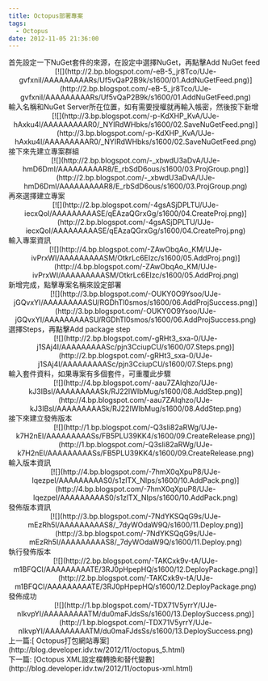 ```yaml
---
title: Octopus部署專案
tags:
  - Octopus
date: 2012-11-05 21:36:00
---
```


<div class="separator" style="clear: both; text-align: left;">首先設定一下NuGet套件的來源，在設定中選擇NuGet，再點擊Add NuGet feed</div><div class="separator" style="clear: both; text-align: center;">[![](http://2.bp.blogspot.com/-eB-5_jr8Tco/UJe-gvfxniI/AAAAAAAAARs/Uf5vQaP2B9k/s1600/01.AddNuGetFeed.png)](http://2.bp.blogspot.com/-eB-5_jr8Tco/UJe-gvfxniI/AAAAAAAAARs/Uf5vQaP2B9k/s1600/01.AddNuGetFeed.png)</div>
<div class="separator" style="clear: both; text-align: left;">輸入名稱和NuGet Server所在位置，如有需要授權就再輸入帳密，然後按下新增</div><div class="separator" style="clear: both; text-align: center;">[![](http://3.bp.blogspot.com/-p-KdXHP_KvA/UJe-hAxku4I/AAAAAAAAAR0/_NYIRdWHbks/s1600/02.SaveNuGetFeed.png)](http://3.bp.blogspot.com/-p-KdXHP_KvA/UJe-hAxku4I/AAAAAAAAAR0/_NYIRdWHbks/s1600/02.SaveNuGetFeed.png)</div>
<div class="separator" style="clear: both; text-align: left;">接下來先建立專案群組</div><div class="separator" style="clear: both; text-align: center;">[![](http://2.bp.blogspot.com/-_xbwdU3aDvA/UJe-hmD6DmI/AAAAAAAAAR8/E_rbSdD6ous/s1600/03.ProjGroup.png)](http://2.bp.blogspot.com/-_xbwdU3aDvA/UJe-hmD6DmI/AAAAAAAAAR8/E_rbSdD6ous/s1600/03.ProjGroup.png)</div>
<div class="separator" style="clear: both; text-align: left;">再來選擇建立專案</div><div class="separator" style="clear: both; text-align: center;">[![](http://2.bp.blogspot.com/-4gsASjDPLTU/UJe-iecxQoI/AAAAAAAAASE/qEAzaQGrxGg/s1600/04.CreateProj.png)](http://2.bp.blogspot.com/-4gsASjDPLTU/UJe-iecxQoI/AAAAAAAAASE/qEAzaQGrxGg/s1600/04.CreateProj.png)</div>
<div class="separator" style="clear: both; text-align: left;">輸入專案資訊</div><div class="separator" style="clear: both; text-align: center;">[![](http://4.bp.blogspot.com/-ZAwObqAo_KM/UJe-ivPrxWI/AAAAAAAAASM/OtkrLc6EIzc/s1600/05.AddProj.png)](http://4.bp.blogspot.com/-ZAwObqAo_KM/UJe-ivPrxWI/AAAAAAAAASM/OtkrLc6EIzc/s1600/05.AddProj.png)</div>
<div class="separator" style="clear: both; text-align: left;">新增完成，點擊專案名稱來設定部署</div><div class="separator" style="clear: both; text-align: center;">[![](http://3.bp.blogspot.com/-OUKY0O9Ysoo/UJe-jGQvxYI/AAAAAAAAASU/RGDhTl0smos/s1600/06.AddProjSuccess.png)](http://3.bp.blogspot.com/-OUKY0O9Ysoo/UJe-jGQvxYI/AAAAAAAAASU/RGDhTl0smos/s1600/06.AddProjSuccess.png)</div>
<div class="separator" style="clear: both; text-align: left;">選擇Steps，再點擊Add package step</div><div class="separator" style="clear: both; text-align: center;">[![](http://2.bp.blogspot.com/-gRHt3_sxa-0/UJe-j1SAj4I/AAAAAAAAASc/pjn3CciupCU/s1600/07.Steps.png)](http://2.bp.blogspot.com/-gRHt3_sxa-0/UJe-j1SAj4I/AAAAAAAAASc/pjn3CciupCU/s1600/07.Steps.png)</div>
<div class="separator" style="clear: both; text-align: left;">輸入套件資料，如果專案有多個套件，可重覆此步驟</div><div class="separator" style="clear: both; text-align: center;">[![](http://4.bp.blogspot.com/-aau7ZAIqhzo/UJe-kJ3IBsI/AAAAAAAAASk/RJ22IWIbMug/s1600/08.AddStep.png)](http://4.bp.blogspot.com/-aau7ZAIqhzo/UJe-kJ3IBsI/AAAAAAAAASk/RJ22IWIbMug/s1600/08.AddStep.png)</div>
<div class="separator" style="clear: both; text-align: left;">接下來建立發佈版本</div><div class="separator" style="clear: both; text-align: center;">[![](http://1.bp.blogspot.com/-Q3sIi82aRWg/UJe-k7H2nEI/AAAAAAAAASs/FB5PLU39KK4/s1600/09.CreateRelease.png)](http://1.bp.blogspot.com/-Q3sIi82aRWg/UJe-k7H2nEI/AAAAAAAAASs/FB5PLU39KK4/s1600/09.CreateRelease.png)</div>
<div class="separator" style="clear: both; text-align: left;">輸入版本資訊</div><div class="separator" style="clear: both; text-align: center;">[![](http://4.bp.blogspot.com/-7hmX0qXpuP8/UJe-lqezpeI/AAAAAAAAAS0/s1zlTX_NIps/s1600/10.AddPack.png)](http://4.bp.blogspot.com/-7hmX0qXpuP8/UJe-lqezpeI/AAAAAAAAAS0/s1zlTX_NIps/s1600/10.AddPack.png)</div>
<div class="separator" style="clear: both; text-align: left;">發佈版本資訊</div><div class="separator" style="clear: both; text-align: center;">[![](http://3.bp.blogspot.com/-7NdYKSQqG9s/UJe-mEzRh5I/AAAAAAAAAS8/_7dyWOdaW9Q/s1600/11.Deploy.png)](http://3.bp.blogspot.com/-7NdYKSQqG9s/UJe-mEzRh5I/AAAAAAAAAS8/_7dyWOdaW9Q/s1600/11.Deploy.png)</div>
<div class="separator" style="clear: both; text-align: left;">執行發佈版本</div><div class="separator" style="clear: both; text-align: center;">[![](http://2.bp.blogspot.com/-TAKCxk9v-tA/UJe-m1BFQCI/AAAAAAAAATE/3RJ0pHpepHQ/s1600/12.DeployPackage.png)](http://2.bp.blogspot.com/-TAKCxk9v-tA/UJe-m1BFQCI/AAAAAAAAATE/3RJ0pHpepHQ/s1600/12.DeployPackage.png)</div><div class="separator" style="clear: both; text-align: left;">
</div><div class="separator" style="clear: both; text-align: left;">發佈成功</div><div class="separator" style="clear: both; text-align: center;">[![](http://1.bp.blogspot.com/-TDX71V5yrrY/UJe-nIkvpYI/AAAAAAAAATM/du0maFJdsSs/s1600/13.DeploySuccess.png)](http://1.bp.blogspot.com/-TDX71V5yrrY/UJe-nIkvpYI/AAAAAAAAATM/du0maFJdsSs/s1600/13.DeploySuccess.png)</div>
<div class="separator" style="clear: both; text-align: left;">上一篇:[ Octopus打包網站專案](http://blog.developer.idv.tw/2012/11/octopus_5.html)</div><div class="separator" style="clear: both; text-align: left;">下一篇: [Octopus XML設定檔轉換和替代變數](http://blog.developer.idv.tw/2012/11/octopus-xml.html)</div><div class="separator" style="clear: both; text-align: left;">
</div>